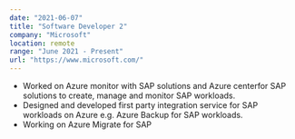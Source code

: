 ```yaml
---
date: "2021-06-07"
title: "Software Developer 2"
company: "Microsoft"
location: remote
range: "June 2021 - Present"
url: "https://www.microsoft.com/"
---
```


-   Worked on Azure monitor with SAP solutions and Azure centerfor SAP solutions to create, manage and monitor SAP workloads.
-   Designed and developed first party integration service for SAP workloads on Azure e.g. Azure Backup for SAP workloads.
-   Working on Azure Migrate for SAP
